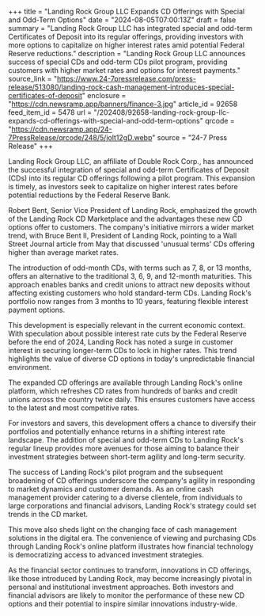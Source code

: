 +++
title = "Landing Rock Group LLC Expands CD Offerings with Special and Odd-Term Options"
date = "2024-08-05T07:00:13Z"
draft = false
summary = "Landing Rock Group LLC has integrated special and odd-term Certificates of Deposit into its regular offerings, providing investors with more options to capitalize on higher interest rates amid potential Federal Reserve reductions."
description = "Landing Rock Group LLC announces success of special CDs and odd-term CDs pilot program, providing customers with higher market rates and options for interest payments."
source_link = "https://www.24-7pressrelease.com/press-release/513080/landing-rock-cash-management-introduces-special-certificates-of-deposit"
enclosure = "https://cdn.newsramp.app/banners/finance-3.jpg"
article_id = 92658
feed_item_id = 5478
url = "/202408/92658-landing-rock-group-llc-expands-cd-offerings-with-special-and-odd-term-options"
qrcode = "https://cdn.newsramp.app/24-7PressRelease/qrcode/248/5/jolt12gD.webp"
source = "24-7 Press Release"
+++

<p>Landing Rock Group LLC, an affiliate of Double Rock Corp., has announced the successful integration of special and odd-term Certificates of Deposit (CDs) into its regular CD offerings following a pilot program. This expansion is timely, as investors seek to capitalize on higher interest rates before potential reductions by the Federal Reserve Bank.</p><p>Robert Bent, Senior Vice President of Landing Rock, emphasized the growth of the Landing Rock CD Marketplace and the advantages these new CD options offer to customers. The company's initiative mirrors a wider market trend, with Bruce Bent II, President of Landing Rock, pointing to a Wall Street Journal article from May that discussed 'unusual terms' CDs offering higher than average market rates.</p><p>The introduction of odd-month CDs, with terms such as 7, 8, or 13 months, offers an alternative to the traditional 3, 6, 9, and 12-month maturities. This approach enables banks and credit unions to attract new deposits without affecting existing customers who hold standard-term CDs. Landing Rock's portfolio now ranges from 3 months to 10 years, featuring flexible interest payment options.</p><p>This development is especially relevant in the current economic context. With speculation about possible interest rate cuts by the Federal Reserve before the end of 2024, Landing Rock has noted a surge in customer interest in securing longer-term CDs to lock in higher rates. This trend highlights the value of diverse CD options in today's unpredictable financial environment.</p><p>The expanded CD offerings are available through Landing Rock's online platform, which refreshes CD rates from hundreds of banks and credit unions across the country twice daily. This ensures customers have access to the latest and most competitive rates.</p><p>For investors and savers, this development offers a chance to diversify their portfolios and potentially enhance returns in a shifting interest rate landscape. The addition of special and odd-term CDs to Landing Rock's regular lineup provides more avenues for those aiming to balance their investment strategies between short-term agility and long-term security.</p><p>The success of Landing Rock's pilot program and the subsequent broadening of CD offerings underscore the company's agility in responding to market dynamics and customer demands. As an online cash management provider catering to a diverse clientele, from individuals to large corporations and financial advisors, Landing Rock's strategy could set trends in the CD market.</p><p>This move also sheds light on the changing face of cash management solutions in the digital era. The convenience of viewing and purchasing CDs through Landing Rock's online platform illustrates how financial technology is democratizing access to advanced investment strategies.</p><p>As the financial sector continues to transform, innovations in CD offerings, like those introduced by Landing Rock, may become increasingly pivotal in personal and institutional investment approaches. Both investors and financial advisors are likely to monitor the performance of these new CD options and their potential to inspire similar innovations industry-wide.</p>